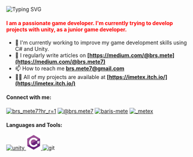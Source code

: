 ![Typing SVG](https://readme-typing-svg.demolab.com?font=Roboto+Mono&pause=1000&color=ffd12b&width=435&lines=Hi%2C+I'm+Barış+Mete;I'm+a++Game+Developer.+;)
<h4 align="left" style="color:red;">I am a passionate game developer. I'm currently trying to develop projects with unity, as a junior game developer.</h4>




- 🔭 I'm currently working to improve my game development skills using C# and Unity.
- 📝 I regularly write articles on **[https://medium.com/@brs.mete](https://medium.com/@brs.mete7)**
- 📫 How to reach me **brs.mete7@gmail.com**
- 👨‍💻 All of my projects are available at **[https://imetex.itch.io/](https://imetex.itch.io/)**

<h4 align="left">Connect with me:</h4>
<p align="left">
  
<a href="https://www.hackerrank.com/brs_mete7?hr_r=1" target="blank"><img align="center" src="https://github.com/rahuldkjain/github-profile-readme-generator/blob/master/src/images/icons/Social/hackerrank.svg" alt="brs_mete7?hr_r=1" height="30" width="40" /></a>
<a href="https://medium.com/@brs.mete7" target="blank"><img align="center" src="https://raw.githubusercontent.com/rahuldkjain/github-profile-readme-generator/master/src/images/icons/Social/medium.svg" alt="@brs.mete7" height="30" width="40" /></a>
<a href="https://www.linkedin.com/in/baris-mete/" target="blank"><img align="center" src="https://raw.githubusercontent.com/rahuldkjain/github-profile-readme-generator/master/src/images/icons/Social/linked-in-alt.svg" alt="baris-mete" height="30" width="35" /></a>
<a href="https://discord.gg/_metex" target="blank"><img align="center" src="https://raw.githubusercontent.com/rahuldkjain/github-profile-readme-generator/master/src/images/icons/Social/discord.svg" alt="_metex" height="35" width="40" /></a>
</p>

<h4 align="left">Languages and Tools:</h4>
<p align="middle"> 
  
<a href="https://unity.com/" target="_blank" rel="noreferrer"> <img src="https://www.vectorlogo.zone/logos/unity3d/unity3d-icon.svg" alt="unity" width="40" height="40"/> </a> 
<a href="https://www.w3schools.com/cs/" target="_blank" rel="noreferrer"> <img src="https://raw.githubusercontent.com/devicons/devicon/master/icons/csharp/csharp-original.svg" alt="csharp" width="40" height="40"/> </a> 
<img src="https://www.vectorlogo.zone/logos/git-scm/git-scm-icon.svg" alt="git" width="40" height="40"/>
